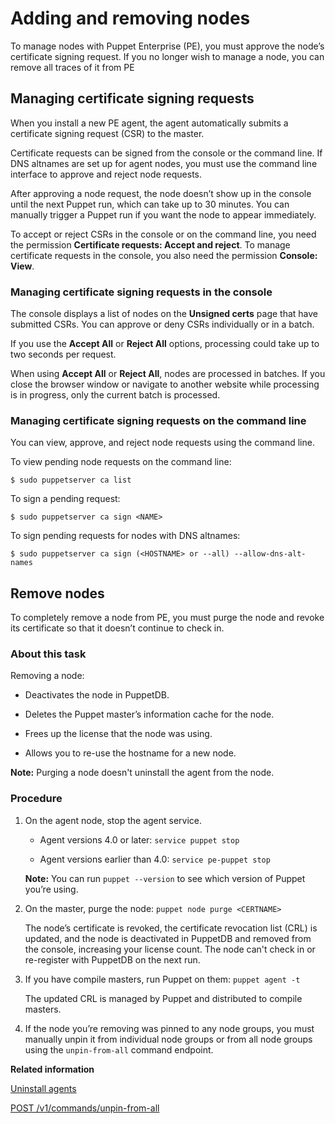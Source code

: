 # Adding and removing nodes

To manage nodes with Puppet Enterprise \(PE\), you must approve the node’s certificate signing request. If you no longer wish to manage a node, you can remove all traces of it from PE

## Managing certificate signing requests

When you install a new PE agent, the agent automatically submits a certificate signing request \(CSR\) to the master.

Certificate requests can be signed from the console or the command line. If DNS altnames are set up for agent nodes, you must use the command line interface to approve and reject node requests.

After approving a node request, the node doesn’t show up in the console until the next Puppet run, which can take up to 30 minutes. You can manually trigger a Puppet run if you want the node to appear immediately.

To accept or reject CSRs in the console or on the command line, you need the permission **Certificate requests: Accept and reject**. To manage certificate requests in the console, you also need the permission **Console: View**.

### Managing certificate signing requests in the console

The console displays a list of nodes on the **Unsigned certs** page that have submitted CSRs. You can approve or deny CSRs individually or in a batch.

If you use the **Accept All** or **Reject All** options, processing could take up to two seconds per request.

When using **Accept All** or **Reject All**, nodes are processed in batches. If you close the browser window or navigate to another website while processing is in progress, only the current batch is processed.

### Managing certificate signing requests on the command line

You can view, approve, and reject node requests using the command line.

To view pending node requests on the command line:

```
$ sudo puppetserver ca list

```

To sign a pending request:

```
$ sudo puppetserver ca sign <NAME>

```

To sign pending requests for nodes with DNS altnames:

```
$ sudo puppetserver ca sign (<HOSTNAME> or --all) --allow-dns-alt-names
```

## Remove nodes

To completely remove a node from PE, you must purge the node and revoke its certificate so that it doesn’t continue to check in.

### About this task

Removing a node:

-   Deactivates the node in PuppetDB.

-   Deletes the Puppet master’s information cache for the node.

-   Frees up the license that the node was using.

-   Allows you to re-use the hostname for a new node.


**Note:** Purging a node doesn't uninstall the agent from the node.

### Procedure

1.  On the agent node, stop the agent service.

    -   Agent versions 4.0 or later: `service puppet stop`

    -   Agent versions earlier than 4.0: `service pe-puppet stop`

    **Note:** You can run `puppet --version` to see which version of Puppet you’re using.

2.  On the master, purge the node: `puppet node purge <CERTNAME>`

    The node’s certificate is revoked, the certificate revocation list \(CRL\) is updated, and the node is deactivated in PuppetDB and removed from the console, increasing your license count. The node can't check in or re-register with PuppetDB on the next run.

3.  If you have compile masters, run Puppet on them: `puppet agent -t`

    The updated CRL is managed by Puppet and distributed to compile masters.

4.  If the node you’re removing was pinned to any node groups, you must manually unpin it from individual node groups or from all node groups using the `unpin-from-all` command endpoint.


**Related information**  


[Uninstall agents](uninstalling.md#)

[POST /v1/commands/unpin-from-all](commands_endpoint.md#)

